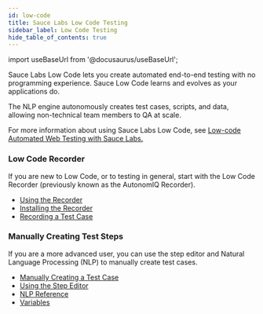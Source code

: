```yaml
---
id: low-code
title: Sauce Labs Low Code Testing
sidebar_label: Low Code Testing
hide_table_of_contents: true
---
```


import useBaseUrl from '@docusaurus/useBaseUrl';

Sauce Labs Low Code lets you create automated end-to-end testing with no programming experience. Sauce Low Code learns and evolves as your applications do.

The NLP engine autonomously creates test cases, scripts, and data, allowing non-technical team members to QA at scale.

For more information about using Sauce Labs Low Code, see <a href="https://www.youtube.com/watch?v=We20yocI4j4">Low-code Automated Web Testing with Sauce Labs.</a>


<div>
  <div className="box boxwidetop card">
    <div className="container">
    <h3>Low Code Recorder</h3>
    <p>If you are new to Low Code, or to testing in general, start with the Low Code Recorder (previously known as the AutonomIQ Recorder).
    <ul>
    <li><a href="/dev/low-code/projects/test-cases/#using-the-recorder">Using the Recorder</a></li>
    <li><a href="/dev/low-code/projects/test-cases/#installing-the-recorder">Installing the Recorder</a></li>
    <li><a href="/dev/low-code/projects/test-cases/#recording-a-test-case">Recording a Test Case</a>
    </li>
    </ul>
    </p>
    </div>
  </div>
</div>
<div>
  <div className="box boxwidetop card">
    <div className="container">
    <h3>Manually Creating Test Steps</h3>
    <p>If you are a more advanced user, you can use the step editor and Natural Language Processing (NLP) to manually create test cases.
    <ul>
    <li><a href="/dev/low-code/projects/test-cases/#manually-creating-a-test-case">Manually Creating a Test Case</a></li>
    <li><a href="/dev/low-code/projects/test-cases/#using-the-step-editor">Using the Step Editor</a></li>
    <li><a href="/dev/low-code/nlp-reference">NLP Reference</a></li>
    <li><a href="/dev/low-code/variables">Variables</a></li>
    </ul>
    </p>
    </div>
  </div>
</div>
